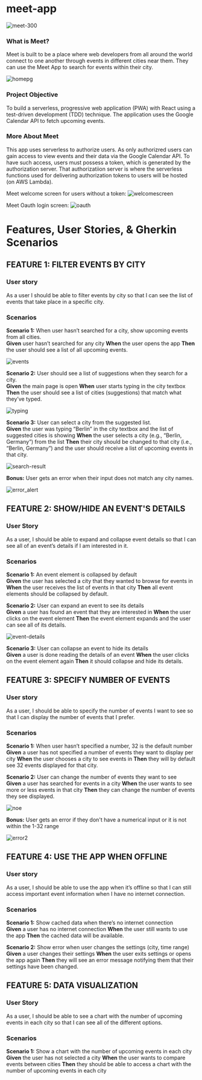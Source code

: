 # meet-app
![meet-300](https://github.com/priya-km/meet/assets/118628757/bccb21dd-1d4c-450c-9549-d4e7d7fc6f77 "Meet Logo")

<h3>What is Meet?</h3>
Meet is built to be a place where web developers from all around the world connect to one another through events in different cities near them. They can use the Meet App to search for events within their city.

![homepg](https://github.com/priya-km/meet/assets/118628757/4f302c0d-14b6-4da1-b7b7-1b83a4ddffeb "Meet Main Page")


<h3>Project Objective</h3>
To build a serverless, progressive web application (PWA) with React using a test-driven development (TDD) technique. The application uses the Google Calendar API to fetch upcoming events. 

<h3>More About Meet</h3>

This app uses serverless to authorize users. As only authorizred users can gain access to view events and their data via the Google Calendar API. To have such access, users must possess a token, which is generated by the authorization server. That authorizatiion server is where the serverless functions used for delivering authorization tokens to users will be hosted (on AWS Lambda).


Meet welcome screen for users without a token:
![welcomescreen](https://github.com/priya-km/meet/assets/118628757/3668b1aa-3127-4ba6-b973-da80ba07ed17 "Meet Welcome Screen")


Meet Oauth login screen:
![oauth](https://github.com/priya-km/meet/assets/118628757/530e5ef2-6893-460e-9062-7fd0f84f71ef "Meet Oauth Login Screen")

<h1>Features, User Stories, & Gherkin Scenarios</h1>

<h2> FEATURE 1: FILTER EVENTS BY CITY </h2>

<h3>User story</h3>
As a user I should be able to filter events by city so that I can see the list of events that take place in a specific city.

<h3>Scenarios</h3>

**Scenario 1:** When user hasn’t searched for a city, show upcoming events from all cities. <br>
**Given** user hasn’t searched for any city **When** the user opens the app **Then** the user should see a list of all upcoming events.

![events](https://github.com/priya-km/meet/assets/118628757/219b9d77-bc3b-42e2-b722-aa4435e7fb10 "Showing all upcoming events from all cities")


**Scenario 2:** User should see a list of suggestions when they search for a city. <br>
**Given** the main page is open **When** user starts typing in the city textbox **Then** the user should see a list of cities (suggestions) that match what they’ve typed.

![typing](https://github.com/priya-km/meet/assets/118628757/104f2b14-02a8-4085-aec0-b07eb4de7016 "User seeing suggestions when typing 'To'")


**Scenario 3:** User can select a city from the suggested list. <br>
**Given** the user was typing “Berlin” in the city textbox and the list of suggested cities is showing **When** the user selects a city (e.g., “Berlin, Germany”) from the list **Then** their city should be changed to that city (i.e., “Berlin, Germany”) and the user should receive a list of upcoming events in that city.

![search-result](https://github.com/priya-km/meet/assets/118628757/31db3e50-d269-4c2c-98dd-47c5233855bb "Berlin, Germany search result")

**Bonus:** User gets an error when their input does not match any city names.

![error_alert](https://github.com/priya-km/meet/assets/118628757/611ef9c6-9b48-45c4-bfa6-d99faf1607c8)


<h2>FEATURE 2: SHOW/HIDE AN EVENT'S DETAILS</h2>

<h3>User Story</h3>
As a user, I should be able to expand and collapse event details so that I can see all of an event’s details if I am interested in it.

<h3>Scenarios</h3>

**Scenario 1:** An event element is collapsed by default <br>
**Given** the user has  selected a city that they wanted to browse for events in **When** the user receives the list of events in that city **Then** all event elements should be collapsed by default.

**Scenario 2:** User can expand an event to see its details <br>
**Given** a user has found an event that they are interested in **When** the user clicks on the event element **Then** the event element expands and the user can see all of its details.

![event-details](https://github.com/priya-km/meet/assets/118628757/b2906331-ab1a-4888-ad0e-6bbbec85dd3f "Expanded event details")


**Scenario 3:** User can collapse an event to hide its details <br>
**Given** a user is done reading the details of an event **When** the user clicks on the event element again **Then** it should collapse and hide its details.

<h2>FEATURE 3: SPECIFY NUMBER OF EVENTS</h2>

<h3>User story</h3>
As a user, I should be able to specify the number of events I want to see so that I can display the number of events that I prefer.

<h3>Scenarios</h3>

**Scenario 1:** When user hasn’t specified a number, 32 is the default number <br>
**Given** a user has not specified a number of events they want to display per city **When** the user chooses a city to see events in **Then** they will by default see 32 events displayed for that city.

**Scenario 2:** User can change the number of events they want to see <br>
**Given** a user has searched for events in a city **When** the user wants to see more or less events in that city **Then** they can change the number of events they see displayed.

![noe](https://github.com/priya-km/meet/assets/118628757/7336bccb-94d1-4d98-8ba3-7635c77b9abf "Number of events changed to 2 screenshot")

**Bonus:** User gets an error if they don't have a numerical input or it is not within the 1-32 range

![error2](https://github.com/priya-km/meet/assets/118628757/d69d4849-01ba-4ea8-b873-bd6f73f34661 "Number of events error")



<h2>FEATURE 4: USE THE APP WHEN OFFLINE</h2>

<h3>User story</h3>
As a user, I should be able to use the app when it’s offline so that I can still access important event information when I have no internet connection.

<h3>Scenarios</h3>

**Scenario 1:** Show cached data when there’s no internet connection <br>
**Given** a user has no internet connection **When** the user still wants to use the app **Then** the cached data will be available.

**Scenario 2:** Show error when user changes the settings (city, time range) <br>
**Given** a user changes their settings **When** the user exits settings or opens the app again **Then** they will see an error message notifying them that their settings have been changed.

<h2>FEATURE 5: DATA VISUALIZATION</h2>

<h3>User Story</h3>
As a user, I should be able to see  a chart with the number of upcoming events in each city so that I can see all of the different options.

<h3>Scenarios</h3>

**Scenario 1:** Show a chart with the number of upcoming events in each city <br>
**Given** the user has not selected a city **When** the user wants to compare events between cities **Then** they should be able to access a chart with the number of upcoming events in each city

